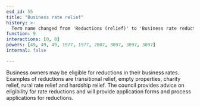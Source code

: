 ```yaml
---
esd_id: 55
title: "Business rate relief"
history: >-
  Term name changed from 'Reductions (relief)' to 'Business rate reductions (relief)' and scope notes added in version 2.02. Term name changed from 'Business rate reductions (relief)' to 'Business - rates - reductions' in version 3.00. Name changed to 'Business rate relief' in version 4.00.
function: 9
interactions: [0, 8]
powers: [49, 49, 49, 1977, 1977, 2807, 3097, 3097, 3097]
internal: false

---
```


Business owners may be eligible for reductions in their business rates. Examples of reductions are transitional relief, empty properties, charity relief, rural rate relief and hardship relief.  The council provides advice on eligibility for rate reductions and will provide application forms and process applications for reductions.

